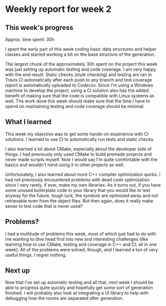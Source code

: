 # Weekly report for week 2
## This week's progress
Approx. time spent: 30h

I spent the early part of this week coding basic data structures and helper classes and started working a bit on the base structure of the generation.

The largest chunk of the approximately 30h spent on the project this week was just setting up automatic testing and code coverage. I am very happy with the end result. Static checks (style checking) and testing are ran in Travis CI automatically after each push to any branch and test coverage report is automatically uploaded to Codecov. Since I'm using a Windows machine to develop the project, using a CI solution also has the added benefit of making sure that the code is compatible with Linux systems as well. The work done this week should make sure that the time I have to spend on maintaining testing and code coverage should be minimal.

## What I learned
This week my objective was to get some hands-on experience with CI solutions. I learned to use CI to automatically run tests and static checks.

I also learned a lot about CMake, especially about the developer side of things. I had previously only used CMake to build premade projects and never made scripts myself. Now I would say I'm quite comfortable with the basics and wouldn't mind using it in other projects as well.

Unfortunately, I also learned about more C++ compiler optimization quirks. I had not previously encountered problems with dead code optimization since I very rarely, if ever, make my own libraries. As it turns out, if you have some unused boilerplate code in your library that you would like to test anyway for the future, tough luck, the symbols are optimized away and not retrievable even from the object files. But then again, does it really make sense to test code that is never used?

## Problems?
I had a multitude of problems this week, most of which just had to do with me wanting to dive head first into new and interesting challenges (like learning how to use CMake, testing and coverage in C++ and CI; all in one week). All of the problems were solved, though, and I learned a ton of very useful things. I regret nothing.

## Next up
Now that I've set up automatic testing and all that, next week I should be able to progress quite quickly and hopefully get some sort of generation finished. I will probably also look at integrating a UI library to help with debugging how the rooms are separated after generation.